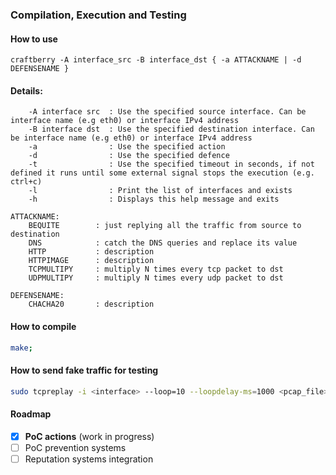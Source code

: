 ### Compilation, Execution and Testing

#### How to use
```
craftberry -A interface_src -B interface_dst { -a ATTACKNAME | -d DEFENSENAME }
```

#### Details:
```
    -A interface src  : Use the specified source interface. Can be interface name (e.g eth0) or interface IPv4 address
    -B interface dst  : Use the specified destination interface. Can be interface name (e.g eth0) or interface IPv4 address
    -a                : Use the specified action
    -d                : Use the specified defence
    -t                : Use the specified timeout in seconds, if not defined it runs until some external signal stops the execution (e.g. ctrl+c)
    -l                : Print the list of interfaces and exists
    -h                : Displays this help message and exits

ATTACKNAME:
    BEQUITE        : just replying all the traffic from source to destination
    DNS            : catch the DNS queries and replace its value
    HTTP           : description
    HTTPIMAGE      : description
    TCPMULTIPY     : multiply N times every tcp packet to dst
    UDPMULTIPY     : multiply N times every udp packet to dst

DEFENSENAME:
    CHACHA20       : description
```

#### How to compile
```bash
make;
```


#### How to send fake traffic for testing
```bash
sudo tcpreplay -i <interface> --loop=10 --loopdelay-ms=1000 <pcap_file>
```


#### Roadmap
- [X] **PoC actions** (work in progress)
- [ ] PoC prevention systems
- [ ] Reputation systems integration